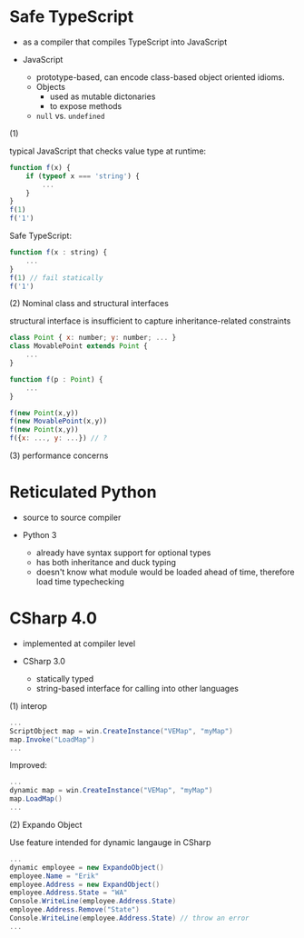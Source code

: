 # Safe TypeScript

- as a compiler that compiles TypeScript into JavaScript

- JavaScript
    - prototype-based, can encode class-based object oriented idioms.
    - Objects
        - used as mutable dictonaries
        - to expose methods
    - `null` vs. `undefined`

(1)

typical JavaScript that checks value type at runtime:

```javascript
function f(x) {
    if (typeof x === 'string') {
        ...
    }
}
f(1)
f('1')
```

Safe TypeScript:

```javascript
function f(x : string) {
    ...
}
f(1) // fail statically
f('1')
```

(2) Nominal class and structural interfaces

structural interface is insufficient to capture inheritance-related constraints

```javascript
class Point { x: number; y: number; ... }
class MovablePoint extends Point {
    ...
}

function f(p : Point) {
    ...
}

f(new Point(x,y))
f(new MovablePoint(x,y))
f(new Point(x,y))
f({x: ..., y: ...}) // ?
```

(3) performance concerns

# Reticulated Python

- source to source compiler

- Python 3

    - already have syntax support for optional types
    - has both inheritance and duck typing
    - doesn't know what module would be loaded ahead of time, therefore load time typechecking

# CSharp 4.0

- implemented at compiler level

- CSharp 3.0

    - statically typed
    - string-based interface for calling into other languages

(1) interop

```c#
...
ScriptObject map = win.CreateInstance("VEMap", "myMap")
map.Invoke("LoadMap")
...
```

Improved:

```c#
...
dynamic map = win.CreateInstance("VEMap", "myMap")
map.LoadMap()
...
```

(2) Expando Object

Use feature intended for dynamic langauge in CSharp

```c#
...
dynamic employee = new ExpandoObject()
employee.Name = "Erik"
employee.Address = new ExpandObject()
employee.Address.State = "WA"
Console.WriteLine(employee.Address.State)
employee.Address.Remove("State")
Console.WriteLine(employee.Address.State) // throw an error
...
```
